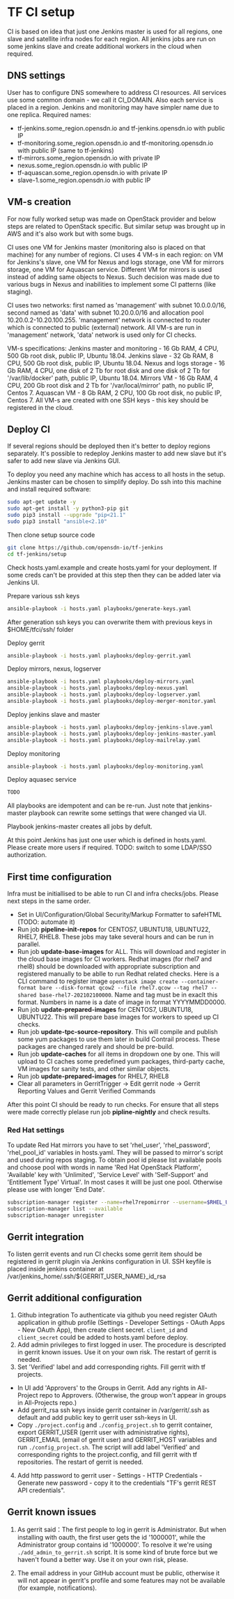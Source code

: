 # TF CI setup

CI is based on idea that just one Jenkins master is used for all regions, one slave and satellite infra nodes for each region. All jenkins jobs are run on some jenkins slave and create additional workers in the cloud when required.

## DNS settings

User has to configure DNS somewhere to address CI resources. All services use some common domain - we call it CI_DOMAIN. Also each service is placed in a region. Jenkins and monitoring may have simpler name due to one replica.
Required names:

- tf-jenkins.some_region.opensdn.io and tf-jenkins.opensdn.io with public IP
- tf-monitoring.some_region.opensdn.io and tf-monitoring.opensdn.io with public IP (same to tf-jenkins)
- tf-mirrors.some_region.opensdn.io with private IP
- nexus.some_region.opensdn.io with public IP
- tf-aquascan.some_region.opensdn.io with private IP
- slave-1.some_region.opensdn.io with public IP

## VM-s creation

For now fully worked setup was made on OpenStack provider and below steps are related to OpenStack specific. But similar setup was brought up in AWS and it's also work but with some bugs.

CI uses one VM for Jenkins master (monitoring also is placed on that machine) for any number of regions.
CI uses 4 VM-s in each region: on VM for Jenkins's slave, one VM for Nexus and logs storage, one VM for mirrors storage, one VM for Aquascan service.
Different VM for mirrors is used instead of adding same objects to Nexus. Such decision was made due to various bugs in Nexus and inabilities to implement some CI patterns (like staging).

CI uses two networks: first named as 'management' with subnet 10.0.0.0/16, second named as 'data' with subnet 10.20.0.0/16 and allocation pool 10.20.0.2-10.20.100.255. 'management' network is connected to router which is connected to public (external) network. All VM-s are run in 'management' network, 'data' network is used only for CI checks.

VM-s specifications:
Jenkins master and monitoring - 16 Gb RAM, 4 CPU, 500 Gb root disk, public IP, Ubuntu 18.04.
Jenkins slave - 32 Gb RAM, 8 CPU, 500 Gb root disk, public IP, Ubuntu 18.04.
Nexus and logs storage - 16 Gb RAM, 4 CPU, one disk of 2 Tb for root disk and one disk of 2 Tb for '/var/lib/docker' path, public IP, Ubuntu 18.04.
Mirrors VM - 16 Gb RAM, 4 CPU, 200 Gb root disk and 2 Tb for '/var/local/mirror' path, no public IP, Centos 7.
Aquascan VM - 8 Gb RAM, 2 CPU, 100 Gb root disk, no public IP, Centos 7.
All VM-s are created with one SSH keys - this key should be registered in the cloud.

## Deploy CI

If several regions should be deployed then it's better to deploy regions separately. It's possible to redeploy Jenkins master to add new slave but it's safer to add new slave via Jenkins GUI.

To deploy you need any machine which has access to all hosts in the setup. Jenkins master can be chosen to simplify deploy.
Do ssh into this machine and install required software:

```bash
sudo apt-get update -y
sudo apt-get install -y python3-pip git
sudo pip3 install --upgrade "pip<21.1"
sudo pip3 install "ansible<2.10"
```

Then clone setup source code

```bash
git clone https://github.com/opensdn-io/tf-jenkins
cd tf-jenkins/setup
```

Check hosts.yaml.example and create hosts.yaml for your deployment. If some creds can't be provided at this step then they can be added later via Jenkins UI.

Prepare various ssh keys

```bash
ansible-playbook -i hosts.yaml playbooks/generate-keys.yaml
```

After generation ssh keys you can overwrite them with previous keys in $HOME/tfci/ssh/ folder

Deploy gerrit

```bash
ansible-playbook -i hosts.yaml playbooks/deploy-gerrit.yaml
```

Deploy mirrors, nexus, logserver

```bash
ansible-playbook -i hosts.yaml playbooks/deploy-mirrors.yaml
ansible-playbook -i hosts.yaml playbooks/deploy-nexus.yaml
ansible-playbook -i hosts.yaml playbooks/deploy-logserver.yaml
ansible-playbook -i hosts.yaml playbooks/deploy-merger-monitor.yaml
```

Deploy jenkins slave and master

```bash
ansible-playbook -i hosts.yaml playbooks/deploy-jenkins-slave.yaml
ansible-playbook -i hosts.yaml playbooks/deploy-jenkins-master.yaml
ansible-playbook -i hosts.yaml playbooks/deploy-mailrelay.yaml
```

Deploy monitoring

```bash
ansible-playbook -i hosts.yaml playbooks/deploy-monitoring.yaml
```

Deploy aquasec service

```bash
TODO
```

All playbooks are idempotent and can be re-run. Just note that jenkins-master playbook can rewrite some settings that were changed via UI.

Playbook jenkins-master creates all jobs by defult.

At this point Jenkins has just one user which is defined in hosts.yaml. Please create more users if required.
TODO: switch to some LDAP/SSO authorization.

## First time configuration

Infra must be initiallised to be able to run CI and infra checks/jobs. Please next steps in the same order.

- Set in UI/Configuration/Global Security/Markup Formatter to safeHTML (TODO: automate it)
- Run job **pipeline-init-repos** for CENTOS7, UBUNTU18, UBUNTU22, RHEL7, RHEL8. These jobs may take several hours and can be run in parallel.
- Run job **update-base-images** for ALL. This will download and register in the cloud base images for CI workers. Redhat images (for rhel7 and rhel8) should be downloaded with appropriate subscription and registered manually to be ablle to run Redhat related checks. Here is a CLI command to register image `openstack image create --container-format bare --disk-format qcow2 --file rhel7.qcow --tag rhel7 --shared base-rhel7-202102100000`. Name and tag must be in exaclt this format. Numbers in name is a date of image in format YYYYMMDD0000.
- Run job **update-prepared-images** for CENTOS7, UBUNTU18, UBUNTU22. This will prepare base images for workers to speed up CI checks.
- Run job **update-tpc-source-repository**. This will compile and publish some yum packages to use them later in build Contrail process. These packages are changed rarely and should be pre-build.
- Run job **update-caches** for all items in dropdown one by one. This will upload to CI caches some predefined yum packages, third-party cache, VM images for sanity tests, and other similar objects.
- Run job **update-prepared-images** for RHEL7, RHEL8
- Clear all parameters in GerritTrigger -> Edit gerrit node -> Gerrit Reporting Values and Gerrit Verified Commands

After this point CI should be ready to run checks. For ensure that all steps were made correctly plelase run job **pipline-nightly** and check results.

### Red Hat settings

To update Red Hat mirrors you have to set 'rhel_user', 'rhel_password', 'rhel_pool_id' variables in hosts.yaml. They will be passed to mirror's script and used during repos staging. To obtain pool id please list available pools and choose pool with words in name 'Red Hat OpenStack Platform', 'Available' key with 'Unlimited', 'Service Level' with 'Self-Support' and 'Entitlement Type' Virtual'. In most cases it willl be just one pool. Otherwise please use with longer 'End Date'.

```bash
subscription-manager register --name=rhel7repomirror --username=$RHEL_USER --password=$RHEL_PASSWORD
subscription-manager list --available
subscription-manager unregister
```

## Gerrit integration

To listen gerrit events and run CI checks some gerrit item should be registered in gerrit plugin via Jenkins configuration in UI. SSH keyfile is placed inside jenkins container at /var/jenkins_home/.ssh/${GERRIT_USER_NAME}_id_rsa

## Gerrit additional configuration

1. Github integration
To authenticate via github you need register OAuth application in github profile (Settings - Developer Settings - OAuth Apps - New OAuth App), then create client secret. `client_id` and `client_secret` could be added to hosts.yaml before deploy.
2. Add admin privileges to first logged in user.
The procedure is descripted in gerrit known issues. Use it on your own risk. The restart of gerrit is needed.
3. Set 'Verified' label and add corresponding rights. Fill gerrit with tf projects.
- In UI add 'Approvers' to the Groups in Gerrit. Add any rights in All-Project repo to Approvers. (Otherwise, the group won't appear in groups in All-Projects repo.)
- Add gerrit_rsa ssh keys inside gerrit container in /var/gerrit/.ssh as default and add public key to gerrit user ssh-keys in UI.
- Copy `./project.config` and `./config_project.sh` to gerrit container, export GERRIT_USER (gerrit user with administrative rights), GERRIT_EMAIL (email of gerrit user) and GERRIT_HOST variables and run `./config_project.sh`. The script will add label 'Verified' and corresponding rights to the project.config, and fill gerrit with tf repositories. The restart of gerrit is needed.
4. Add http password to gerrit user - Settings - HTTP Credentials - Generate new password - copy it to the credentials "TF's gerrit REST API credentials".

## Gerrit known issues

1. As gerrit said：The first people to log in gerrit is Administrator. But when installing with oauth, the first user gets the id '1000001', while the Administrator group contains id '1000000'. To resolve it we're using `./add_admin_to_gerrit.sh` script. It is some kind of brute force but we haven't found a better way. Use it on your own risk, please.

2. The email address in your GitHub account must be public, otherwise it will not appear in gerrit's profile and some features may not be available (for example, notifications).
